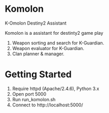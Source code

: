 # Komolon
K-Omolon Destiny2 Assistant

Komolon is a assistant for destinty2 game play

1. Weapon sorting and search for K-Guardian.
2. Weapon evaluator for K-Guardian.
3. Clan planner & manager.


# Getting Started

1. Require httpd (Apache/2.4.6), Python 3.x 
2. Open port 5000 
3. Run run_komolon.sh
4. Connect to http://localhost:5000/

